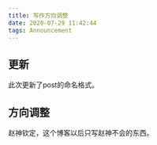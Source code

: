 ```yaml
---
title: 写作方向调整
date: 2020-07-29 11:42:44
tags: Announcement
---
```


## 更新

此次更新了post的命名格式。

## 方向调整

赵神钦定，这个博客以后只写赵神不会的东西。